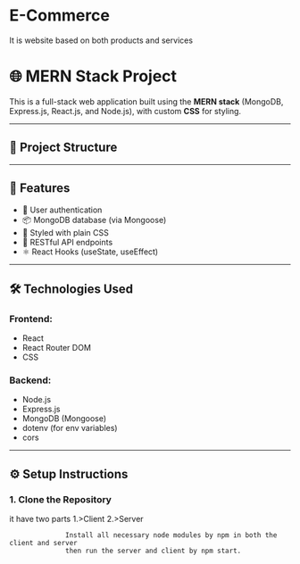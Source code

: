 # E-Commerce
It is website based on both products and services

# 🌐 MERN Stack Project

This is a full-stack web application built using the **MERN stack** (MongoDB, Express.js, React.js, and Node.js), with custom **CSS** for styling.

---

## 📁 Project Structure


---

## 🚀 Features

- 🔐 User authentication
- 📦 MongoDB database (via Mongoose)
- 🎨 Styled with plain CSS
- 🔄 RESTful API endpoints
- ⚛️ React Hooks (useState, useEffect)

---

## 🛠️ Technologies Used

### Frontend:
- React
- React Router DOM
- CSS

### Backend:
- Node.js
- Express.js
- MongoDB (Mongoose)
- dotenv (for env variables)
- cors

---

## ⚙️ Setup Instructions

### 1. Clone the Repository



it have two parts 1.>Client 
                  2.>Server

                  Install all necessary node modules by npm in both the client and server
                  then run the server and client by npm start.
